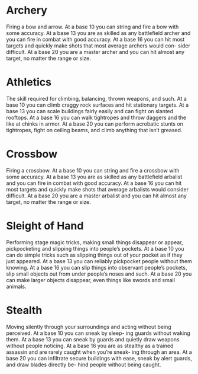 # Archery
Firing a bow and arrow. At a base 10 you can string and fire a bow with some accuracy. At a base 13 you are as skilled as any battlefield archer and you can fire in combat with good accuracy. At a base 16 you can hit most targets and quickly make shots that most average archers would con- sider difficult. At a base 20 you are a master archer and you can hit almost any target, no matter the range or size.

# Athletics
The skill required for climbing, balancing, thrown weapons, and such. At a base 10 you can climb craggy rock surfaces and hit stationary targets. At a base 13 you can scale buildings fairly easily and can fight on slanted rooftops. At a base 16 you can walk tightropes and throw daggers and the like at chinks in armor. At a base 20 you can perform acrobatic stunts on tightropes, fight on ceiling beams, and climb anything that isn’t greased.

# Crossbow
Firing a crossbow. At a base 10 you can string and fire a crossbow with some accuracy. At a base 13 you are as skilled as any battlefield arbalist and you can fire in combat with good accuracy. At a base 16 you can hit most targets and quickly make shots that average arbalists would consider difficult. At a base 20 you are a master arbalist and you can hit almost any target, no matter the range or size.

# Sleight of Hand
Performing stage magic tricks, making small things disappear or appear, pickpocketing and slipping things into people’s pockets. At a base 10 you can do simple tricks such as slipping things out of your pocket as if they just appeared. At a base 13 you can reliably pickpocket people without them knowing. At a base 16 you can slip things into observant people’s pockets, slip small objects out from under people’s noses and such. At a base 20 you can make larger objects disappear, even things like swords and small animals.

# Stealth
Moving silently through your surroundings and acting without being perceived. At a base 10 you can sneak by sleep- ing guards without waking them. At a base 13 you can sneak by guards and quietly draw weapons without people noticing. At a base 16 you are as stealthy as a trained assassin and are rarely caught when you’re sneak- ing through an area. At a base 20 you can infiltrate secure buildings with ease, sneak by alert guards, and draw blades directly be- hind people without being caught.